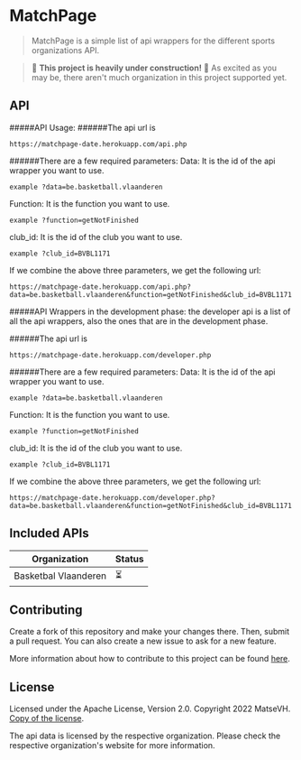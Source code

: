 # MatchPage

> MatchPage is a simple list of api wrappers for the different sports organizations API.

> 🚧 **This project is heavily under construction!** 🚧 As excited as you may be, there aren't much organization in this project supported yet.

## API

#####API Usage:
######The api url is

```
https://matchpage-date.herokuapp.com/api.php
```

######There are a few required parameters:
Data: It is the id of the api wrapper you want to use.

```
example ?data=be.basketball.vlaanderen
```

Function: It is the function you want to use.

```
example ?function=getNotFinished
```

club_id: It is the id of the club you want to use.

```
example ?club_id=BVBL1171
```

If we combine the above three parameters, we get the following url:

```
https://matchpage-date.herokuapp.com/api.php?data=be.basketball.vlaanderen&function=getNotFinished&club_id=BVBL1171
```

#####API Wrappers in the development phase:
the developer api is a list of all the api wrappers, also the ones that are in the development phase.

######The api url is

```
https://matchpage-date.herokuapp.com/developer.php
```

######There are a few required parameters:
Data: It is the id of the api wrapper you want to use.

```
example ?data=be.basketball.vlaanderen
```

Function: It is the function you want to use.

```
example ?function=getNotFinished
```

club_id: It is the id of the club you want to use.

```
example ?club_id=BVBL1171
```

If we combine the above three parameters, we get the following url:

```
https://matchpage-date.herokuapp.com/developer.php?data=be.basketball.vlaanderen&function=getNotFinished&club_id=BVBL1171
```

## Included APIs

| Organization         | Status |
| -------------------- | ------ |
| Basketbal Vlaanderen | ⏳     |

<!-- | Example of finished one                     | ✅     |
| Example of not finished and not in progress | ❌     | -->

## Contributing

Create a fork of this repository and make your changes there. Then, submit a pull request. You can also create a new issue to ask for a new feature.

More information about how to contribute to this project can be found [here](https://docs.matchpage.eu/data-collector/contributing).

## License

Licensed under the Apache License, Version 2.0. Copyright 2022 MatseVH. [Copy of the license](LICENSE.txt).

The api data is licensed by the respective organization. Please check the respective organization's website for more information.
